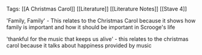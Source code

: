Tags: [[A Christmas Carol]] [[Literature]] [[Literature Notes]] [[Stave 4]]


'Family, Family' - This relates to the Christmas Carol because it shows how family is important and how it should be important in Scrooge's life

'thankful for the music that keeps us alive' - this relates to the christmas carol because it talks about happiness provided by music
